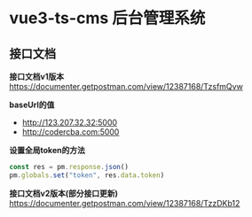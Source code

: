 # vue3-ts-cms 后台管理系统



## 接口文档

**接口文档v1版本**
https://documenter.getpostman.com/view/12387168/TzsfmQvw

**baseUrl的值**
- http://123.207.32.32:5000
- http://codercba.com:5000

**设置全局token的方法**
```js
const res = pm.response.json()
pm.globals.set("token", res.data.token)
```

**接口文档v2版本(部分接口更新)**
https://documenter.getpostman.com/view/12387168/TzzDKb12




